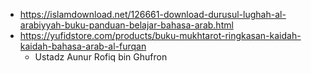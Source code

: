 * https://islamdownload.net/126661-download-durusul-lughah-al-arabiyyah-buku-panduan-belajar-bahasa-arab.html
* https://yufidstore.com/products/buku-mukhtarot-ringkasan-kaidah-kaidah-bahasa-arab-al-furqan
  * Ustadz Aunur Rofiq bin Ghufron
